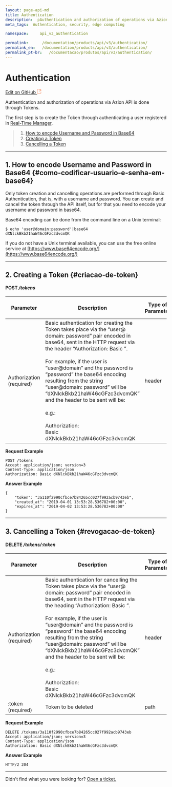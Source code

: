```yaml
---
layout: page-api-md
title: Authentication
description:  pAuthentication and authorization of operations via Azion API is done through Tokens.
meta_tags:  Authentication, security, edge computing

namespace:     api_v3_authentication

permalink:      /documentation/products/api/v3/authentication/
permalink_en:   /documentation/products/api/v3/authentication/
permalink_pt-br:   /documentacao/produtos/api/v3/authentication/
---
```

# Authentication

[Edit on GitHub <svg width="14" height="14" xmlns="http://www.w3.org/2000/svg"><g fill="none" stroke="#F3652B"><path d="M4.81.71H.672v11.43H12.1V8.001" stroke-width=".8"/><path d="M6.87.786h5.155V5.94M6.31 6.5L12.026.786"/></g></svg>](https://github.com/aziontech/docs_en/edit/master/api/v3/authentication/index.md)


Authentication and authorization of operations via Azion API is done through Tokens.

The first step is to create the Token through authenticating a user registered in [Real-Time Manager](https://manager.azion.com/).

> 1. [How to encode Username and Password in Base64](#como-codificar-usuario-e-senha-em-base64)
> 2. [Creating a Token](#criacao-de-token)
> 3. [Cancelling a Token](#revogacao-de-token)

---

## 1. How to encode Username and Password in Base64 {#como-codificar-usuario-e-senha-em-base64}

Only token creation and cancelling operations are performed through Basic Authentication, that is, with a username and password. You can create and cancel the token through the API itself, but for that you need to encode your username and password in base64.

Base64 encoding can be done from the command line on a Unix terminal:
~~~
$ echo 'user@domain:password'|base64
dXNlckBkb21haW46cGFzc3dvcmQK
~~~

If you do not have a Unix terminal available, you can use the free online service at [https://www.base64encode.org/](https://www.base64encode.org/)

---

## 2. Creating a Token {#criacao-de-token}

#### **POST** */tokens*

| Parameter | Description | Type of Parameter | Type of Data |
|-----------|-----------|-------------------|--------------|
| Authorization (required) | Basic authentication for creating the Token takes place via the “user@ domain: password” pair encoded in base64, sent in the HTTP request via the header “Authorization: Basic <base64>”. <br><br>For example, if the user is “user@domain” and the password is “password” the base64 encoding resulting from the string “user@domain: password” will be “dXNlckBkb21haW46cGFzc3dvcmQK” and the header to be sent will be:<br><br> e.g.:<br><br>Authorization:<br>Basic<br>dXNlckBkb21haW46cGFzc3dvcmQK  | header | string |

**Request Example**

~~~
POST /tokens 
Accept: application/json; version=3
Content-Type: application/json
Authorization: Basic dXNlckBkb21haW46cGFzc3dvcmQK
~~~

**Answer Example**

~~~
{
    "token": "3a110f2990cfbce7b84265cc027f992acb9743eb",
    "created_at": "2019-04-01 13:53:28.536782+00:00",
    "expires_at": "2019-04-02 13:53:28.536782+00:00"
}
~~~

---

## 3. Cancelling a Token {#revogacao-de-token}

#### **DELETE** */tokens/:token*

| Parameter | Description | Type of Parameter | Type of Data |
|-----------|-----------|-------------------|--------------|
| Authorization (required) | Basic authentication for cancelling the Token takes place via the “user@ domain: password” pair encoded in base64, sent in the HTTP request via the heading “Authorization: Basic <base64>”. <br><br>For example, if the user is “user@domain” and the password is “password” the base64 encoding resulting from the string “user@domain: password” will be “dXNlckBkb21haW46cGFzc3dvcmQK” and the header to be sent will be:<br><br>e.g.:<br><br>Authorization:<br>Basic<br>dXNlckBkb21haW46cGFzc3dvcmQK   | header | string |
| :token (required) | Token to be deleted | path | string |

**Request Example**

~~~
DELETE /tokens/3a110f2990cfbce7b84265cc027f992acb9743eb
Accept: application/json; version=3
Content-Type: application/json
Authorization: Basic dXNlckBkb21haW46cGFzc3dvcmQK
~~~

**Answer Example**

~~~
HTTP/2 204
~~~

---

Didn't find what you were looking for? [Open a ticket.](https://tickets.azion.com/)
